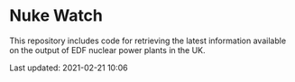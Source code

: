 # Nuke Watch

This repository includes code for retrieving the latest information available on the output of EDF nuclear power plants in the UK.

Last updated: 2021-02-21 10:06